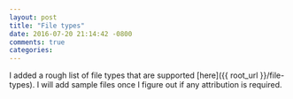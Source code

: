 ```yaml
---
layout: post
title: "File types"
date: 2016-07-20 21:14:42 -0800
comments: true
categories: 
---
```

I added a rough list of file types that are supported [here]({{ root_url }}/file-types).  I will add sample files once I figure out if any attribution is required.